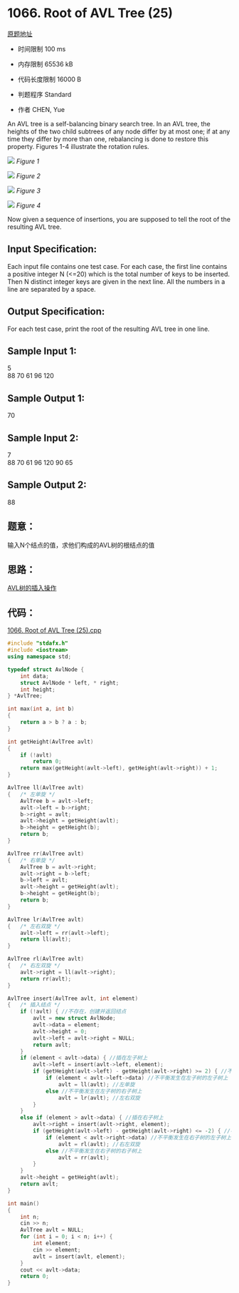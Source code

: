 ﻿# 1066. Root of AVL Tree (25)
[原题地址](https://www.patest.cn/contests/pat-a-practise/1066)
* 时间限制 100 ms

* 内存限制 65536 kB

* 代码长度限制 16000 B

* 判题程序 Standard 

* 作者 CHEN, Yue



An AVL tree is a self-balancing binary search tree. In an AVL tree, the heights of the two child 
subtrees of any node differ by at most one; if at any time they differ by more than one, rebalancing 
is done to restore this property. Figures 1-4 illustrate the rotation rules.

![](https://raw.githubusercontent.com/jerrykcode/PAT-Practise/master/images/1066_1.jpg)
*Figure 1*

![](https://raw.githubusercontent.com/jerrykcode/PAT-Practise/master/images/1066_2.jpg)
*Figure 2*
		
![](https://raw.githubusercontent.com/jerrykcode/PAT-Practise/master/images/1066_3.jpgg)
*Figure 3*
		
![](https://raw.githubusercontent.com/jerrykcode/PAT-Practise/master/images/1066_4.jpg)
*Figure 4*

Now given a sequence of insertions, you are supposed to tell the root of the resulting AVL tree.



## Input Specification: 

Each input file contains one test case. For each case, the first line contains a positive integer N (<=20) 
which is the total number of keys to be inserted. Then N distinct integer keys are given in the next line. 
All the numbers in a line are separated by a space.



## Output Specification: 

For each test case, print the root of the resulting AVL tree in one line.



## Sample Input 1:

5  
88 70 61 96 120  

## Sample Output 1:

70  


## Sample Input 2:

7  
88 70 61 96 120 90 65  
 
## Sample Output 2:

88  


## 题意：

输入N个结点的值，求他们构成的AVL树的根结点的值

## 思路：

[AVL树的插入操作](https://github.com/jerrykcode/Data-Structure/blob/master/Tree/AVL_Tree.cpp)

## 代码：

[1066. Root of AVL Tree (25).cpp](https://github.com/jerrykcode/PAT-Practise/blob/master/PAT%20Advanced%20Level%20Practise/1066.%20Root%20of%20AVL%20Tree%20(25)/1066.%20Root%20of%20AVL%20Tree%20(25).cpp)

```cpp
#include "stdafx.h"
#include <iostream>
using namespace std;

typedef struct AvlNode {
	int data;
	struct AvlNode * left, * right;
	int height;
} *AvlTree;

int max(int a, int b)
{
	return a > b ? a : b;
}

int getHeight(AvlTree avlt)
{
	if (!avlt)
		return 0;
	return max(getHeight(avlt->left), getHeight(avlt->right)) + 1;
}

AvlTree ll(AvlTree avlt)
{	/* 左单旋 */
	AvlTree b = avlt->left;
	avlt->left = b->right;
	b->right = avlt;
	avlt->height = getHeight(avlt);
	b->height = getHeight(b);
	return b;
}

AvlTree rr(AvlTree avlt)
{	/* 右单旋 */
	AvlTree b = avlt->right;
	avlt->right = b->left;
	b->left = avlt;
	avlt->height = getHeight(avlt);
	b->height = getHeight(b);
	return b;
}

AvlTree lr(AvlTree avlt)
{	/* 左右双旋 */
	avlt->left = rr(avlt->left);
	return ll(avlt);
}

AvlTree rl(AvlTree avlt)
{	/* 右左双旋 */
	avlt->right = ll(avlt->right);
	return rr(avlt);
}

AvlTree insert(AvlTree avlt, int element)
{	/* 插入结点 */
	if (!avlt) { //不存在，创建并返回结点
		avlt = new struct AvlNode;
		avlt->data = element;
		avlt->height = 0;
		avlt->left = avlt->right = NULL;
		return avlt;
	}
	if (element < avlt->data) { //插在左子树上
		avlt->left = insert(avlt->left, element);
		if (getHeight(avlt->left) - getHeight(avlt->right) >= 2) { //不平衡
			if (element < avlt->left->data) //不平衡发生在左子树的左子树上
				avlt = ll(avlt); //左单旋
			else //不平衡发生在左子树的右子树上
				avlt = lr(avlt); //左右双旋
		}
	}
	else if (element > avlt->data) { //插在右子树上
		avlt->right = insert(avlt->right, element);
		if (getHeight(avlt->left) - getHeight(avlt->right) <= -2) { //不平衡
			if (element < avlt->right->data) //不平衡发生在右子树的左子树上
				avlt = rl(avlt); //右左双旋
			else //不平衡发生在右子树的右子树上
				avlt = rr(avlt);
		}
	}
	avlt->height = getHeight(avlt);
	return avlt;
}

int main()
{
	int n;
	cin >> n;
	AvlTree avlt = NULL;
	for (int i = 0; i < n; i++) {
		int element;
		cin >> element;
		avlt = insert(avlt, element);
	}
	cout << avlt->data;
    return 0;
}
```

